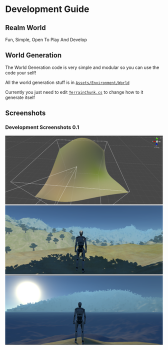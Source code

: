 # Development Guide

## Realm World

Fun, Simple, Open To Play And Develop

## World Generation

The World Generation code is very simple and modular so you can use the code your self!

All the world generation stuff is in [`Assets/Environment/World`](Assets\Environment\World)

Currently you just need to edit [`TerrainChunk.cs`](<Assets\Environment\World\Terrain Chunk\TerrainChunk.cs>) to change how to it generate itself

## Screenshots

### Development Screenshots 0.1

![Splatmap Generation Bending](<images\screenshots\Splatmap Generation Bending 0.1.PNG> "Splatmap Generation Bending")
![Tree Generation 0.1](<images\screenshots\Tree Generation 0.1.PNG> "Tree Generation 0.1")
![Nice Pic 0.1](<images\screenshots\Nice Pic 0.1.PNG> "Nice Pic 0.1")
